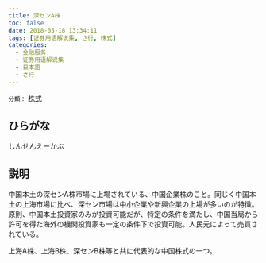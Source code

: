 ```yaml
---
title: 深センA株
toc: false
date: 2018-05-18 13:34:11
tags: [证券用语解说集, さ行, 株式]
categories:
  - 金融服务
  - 证券用语解说集
  - 日本語
  - さ行
---
```


`分類：` [株式](/tags/株式/)

## ひらがな

しんせんえーかぶ

## 説明

中国本土の深センA株市場に上場されている、中国企業株のこと。同じく中国本土の上海市場に比べ、深セン市場は中小企業や新興企業の上場が多いのが特徴。原則、中国本土投資家のみが投資可能だが、特定の条件を満たし、中国当局から許可を得た海外の機関投資家も一定の条件下で投資可能。人民元によって売買されている。

上海A株、上海B株、深センB株等と共に代表的な中国株式の一つ。
